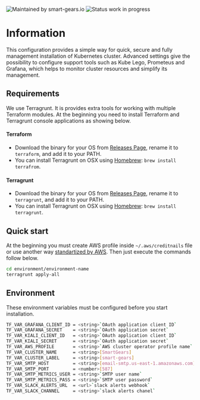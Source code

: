 ![Maintained by smart-gears.io](https://img.shields.io/badge/maintained%20by-smart--gears.io-green.svg?style=for-the-badge&logo=appveyor)
![Status work in progress](https://img.shields.io/badge/status-stable-green.svg?style=for-the-badge&logo=appveyor)
# Information
This configuration provides a simple way for quick, secure and fully management installation of Kubernetes cluster. Advanced settings give the possibility to configure support tools such as Kube Lego, Prometeus and Grafana, which helps to monitor cluster resources and simplify its management.

## Requirements
We use Terragrunt. It is provides extra tools for working with multiple Terraform modules. At the beginning you need to install Terraform and Terragrunt console applications as showing below.

#### Terraform
 - Download the binary for your OS from [Releases Page](https://www.terraform.io/downloads.html), rename it to `terraform`, and add it to your PATH.
 - You can install Terragrunt on OSX using [Homebrew](https://brew.sh/): `brew install terrafrom`.
#### Terragrunt
 - Download the binary for your OS from [Releases Page](https://github.com/gruntwork-io/terragrunt/releases), rename it to `terragrunt`, and add it to your PATH.
 - You can install Terragrunt on OSX using [Homebrew](https://brew.sh/): `brew install terragrunt`.

## Quick start
At the beginning you must create AWS profile inside `~/.aws/creditnails` file or use another 
way [standartized by AWS](https://aws.amazon.com/blogs/security/a-new-and-standardized-way-to-manage-credentials-in-the-aws-sdks/). Then just execute the commands follow below.
```sh
cd environment/environment-name
terragrunt apply-all
```
## Environment
These environment variables must be configured before you start installation.
```sh
TF_VAR_GRAFANA_CLIENT_ID = <string>`OAuth application client ID`
TF_VAR_GRAFANA_SECRET    = <string>`OAuth application secret`
TF_VAR_KIALI_CLIENT_ID   = <string>`OAuth application client ID`
TF_VAR_KIALI_SECRET      = <string>`OAuth application secret`
TF_VAR_AWS_PROFILE       = <string>`AWS cluster operator profile name`
TF_VAR_CLUSTER_NAME      = <string>[SmartGears]
TF_VAR_CLUSTER_LABEL     = <string>[smart-gears]
TF_VAR_SMTP_HOST         = <string>[email-smtp.us-east-1.amazonaws.com]
TF_VAR_SMTP_PORT         = <number>[587]
TF_VAR_SMTP_METRICS_USER = <string>`SMTP user name`
TF_VAR_SMTP_METRICS_PASS = <string>`SMTP user password`
TF_VAR_SLACK_ALERTS_URL  = <url>`slack alerts webhook`
TF_VAR_SLACK_CHANNEL     = <string>`slack alerts chanel`
```
